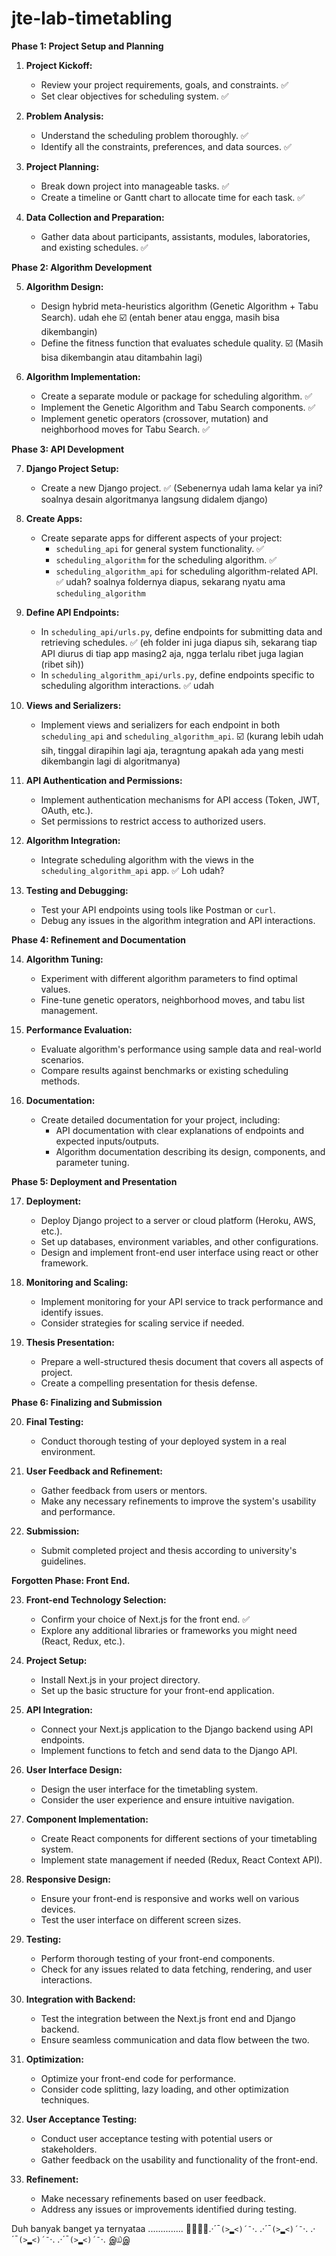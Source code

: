 # jte-lab-timetabling

**Phase 1: Project Setup and Planning**

1. **Project Kickoff:**
   - Review your project requirements, goals, and constraints. ✅
   - Set clear objectives for scheduling system. ✅

2. **Problem Analysis:**
   - Understand the scheduling problem thoroughly. ✅
   - Identify all the constraints, preferences, and data sources. ✅

3. **Project Planning:**
   - Break down project into manageable tasks. ✅
   - Create a timeline or Gantt chart to allocate time for each task. ✅

4. **Data Collection and Preparation:**
   - Gather data about participants, assistants, modules, laboratories, and existing schedules. ✅

**Phase 2: Algorithm Development**

5. **Algorithm Design:**
   - Design hybrid meta-heuristics algorithm (Genetic Algorithm + Tabu Search). udah ehe ☑️ (entah bener atau engga, masih bisa dikembangin)
   - Define the fitness function that evaluates schedule quality. ☑️ (Masih bisa dikembangin atau ditambahin lagi)

6. **Algorithm Implementation:**
   - Create a separate module or package for scheduling algorithm. ✅
   - Implement the Genetic Algorithm and Tabu Search components. ✅
   - Implement genetic operators (crossover, mutation) and neighborhood moves for Tabu Search. ✅

**Phase 3: API Development**

7. **Django Project Setup:**
   - Create a new Django project. ✅ (Sebenernya udah lama kelar ya ini? soalnya desain algoritmanya langsung didalem django)
 
8. **Create Apps:**
   - Create separate apps for different aspects of your project:
     - `scheduling_api` for general system functionality. ✅
     - `scheduling_algorithm` for the scheduling algorithm. ✅
     - `scheduling_algorithm_api` for scheduling algorithm-related API. ✅ udah? soalnya foldernya diapus, sekarang nyatu ama `scheduling_algorithm`

9. **Define API Endpoints:**
   - In `scheduling_api/urls.py`, define endpoints for submitting data and retrieving schedules. ✅ (eh folder ini juga diapus sih, sekarang tiap API diurus di tiap app masing2 aja, ngga terlalu ribet juga lagian (ribet sih))
   - In `scheduling_algorithm_api/urls.py`, define endpoints specific to scheduling algorithm interactions. ✅ udah

10. **Views and Serializers:**
    - Implement views and serializers for each endpoint in both `scheduling_api` and `scheduling_algorithm_api`. ☑️ (kurang lebih udah sih, tinggal dirapihin lagi aja, teragntung apakah ada yang mesti dikembangin lagi di algoritmanya)

11. **API Authentication and Permissions:**
    - Implement authentication mechanisms for API access (Token, JWT, OAuth, etc.).
    - Set permissions to restrict access to authorized users.

12. **Algorithm Integration:**
    - Integrate scheduling algorithm with the views in the `scheduling_algorithm_api` app. ✅ Loh udah?

13. **Testing and Debugging:**
    - Test your API endpoints using tools like Postman or `curl`.
    - Debug any issues in the algorithm integration and API interactions.

**Phase 4: Refinement and Documentation**

14. **Algorithm Tuning:**
    - Experiment with different algorithm parameters to find optimal values.
    - Fine-tune genetic operators, neighborhood moves, and tabu list management.

15. **Performance Evaluation:**
    - Evaluate algorithm's performance using sample data and real-world scenarios.
    - Compare results against benchmarks or existing scheduling methods.

16. **Documentation:**
    - Create detailed documentation for your project, including:
      - API documentation with clear explanations of endpoints and expected inputs/outputs.
      - Algorithm documentation describing its design, components, and parameter tuning.

**Phase 5: Deployment and Presentation**

17. **Deployment:**
    - Deploy Django project to a server or cloud platform (Heroku, AWS, etc.).
    - Set up databases, environment variables, and other configurations.
    - Design and implement front-end user interface using react or other framework.

18. **Monitoring and Scaling:**
    - Implement monitoring for your API service to track performance and identify issues.
    - Consider strategies for scaling service if needed.

19. **Thesis Presentation:**
    - Prepare a well-structured thesis document that covers all aspects of project.
    - Create a compelling presentation for thesis defense.

**Phase 6: Finalizing and Submission**

20. **Final Testing:**
    - Conduct thorough testing of your deployed system in a real environment.

21. **User Feedback and Refinement:**
    - Gather feedback from users or mentors.
    - Make any necessary refinements to improve the system's usability and performance.

22. **Submission:**
    - Submit completed project and thesis according to university's guidelines.
   
**Forgotten Phase: Front End.**

23. **Front-end Technology Selection:**
    - Confirm your choice of Next.js for the front end. ✅
    - Explore any additional libraries or frameworks you might need (React, Redux, etc.).

24. **Project Setup:**
    - Install Next.js in your project directory. 
    - Set up the basic structure for your front-end application.

25. **API Integration:**
    - Connect your Next.js application to the Django backend using API endpoints. 
    - Implement functions to fetch and send data to the Django API.

26. **User Interface Design:**
    - Design the user interface for the timetabling system.
    - Consider the user experience and ensure intuitive navigation.

27. **Component Implementation:**
    - Create React components for different sections of your timetabling system.
    - Implement state management if needed (Redux, React Context API).

28. **Responsive Design:**
    - Ensure your front-end is responsive and works well on various devices.
    - Test the user interface on different screen sizes.

29. **Testing:**
    - Perform thorough testing of your front-end components.
    - Check for any issues related to data fetching, rendering, and user interactions.

30. **Integration with Backend:**
    - Test the integration between the Next.js front end and Django backend.
    - Ensure seamless communication and data flow between the two.

31. **Optimization:**
    - Optimize your front-end code for performance.
    - Consider code splitting, lazy loading, and other optimization techniques.

32. **User Acceptance Testing:**
    - Conduct user acceptance testing with potential users or stakeholders.
    - Gather feedback on the usability and functionality of the front-end.

33. **Refinement:**
    - Make necessary refinements based on user feedback.
    - Address any issues or improvements identified during testing.

Duh banyak banget ya ternyataa .............. 🫠🫠🫠🫠.·´¯`(>▂<)´¯`·. .·´¯`(>▂<)´¯`·. .·´¯`(>▂<)´¯`·. .·´¯`(>▂<)´¯`·. இ௰இ

